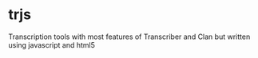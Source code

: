 # trjs
Transcription tools with most features of Transcriber and Clan but written using javascript and html5
